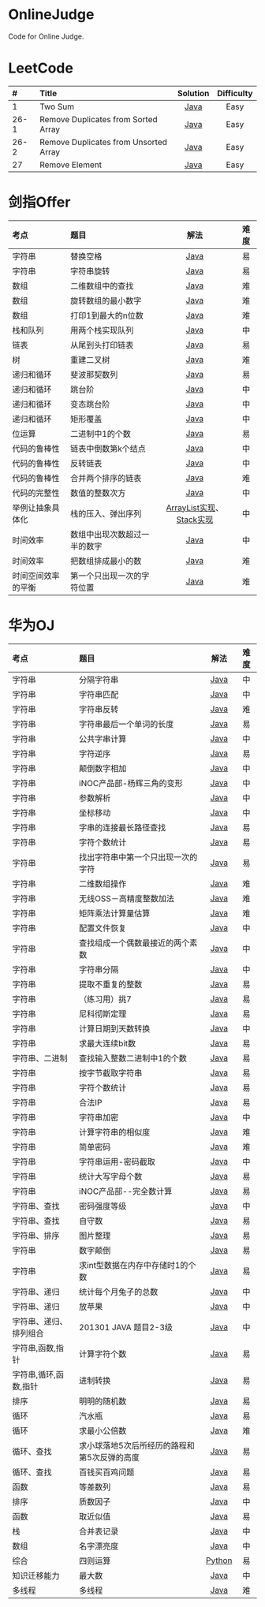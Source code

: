 # OnlineJudge
Code for Online Judge.

# LeetCode
|#|Title|Solution|Difficulty|
|:--|:--|:--:|:--:|
|1|Two Sum|[Java](https://github.com/GongchuangSu/OnlineJudge/tree/master/LeetCode/1.%20Two%20Sum)|Easy|
|26-1|Remove Duplicates from Sorted Array|[Java](https://github.com/GongchuangSu/OnlineJudge/blob/master/LeetCode/26-1.%20Remove%20Duplicates%20from%20Sorted%20Array/Solution.java)|Easy|
|26-2|Remove Duplicates from Unsorted Array|[Java](https://github.com/GongchuangSu/OnlineJudge/blob/master/LeetCode/26-2.%20Remove%20Duplicates%20from%20Unsorted%20Array/Solution.java)|Easy|
|27|Remove Element|[Java](https://github.com/GongchuangSu/OnlineJudge/blob/master/LeetCode/27.%20Remove%20Element/Solution.java)|Easy|

# 剑指Offer
|考点|题目|解法|难度|
|:--|:--|:--:|:--:|
|字符串|替换空格|[Java](https://github.com/GongchuangSu/OnlineJudge/blob/master/%E5%89%91%E6%8C%87Offer/%E6%9B%BF%E6%8D%A2%E7%A9%BA%E6%A0%BC/Solution.java)|易|
|字符串|字符串旋转|[Java](https://github.com/GongchuangSu/OnlineJudge/blob/master/%E5%89%91%E6%8C%87Offer/%E5%AD%97%E7%AC%A6%E4%B8%B2%E6%97%8B%E8%BD%AC/Solution.java)|易|
|数组|二维数组中的查找|[Java](https://github.com/GongchuangSu/OnlineJudge/blob/master/%E5%89%91%E6%8C%87Offer/%E4%BA%8C%E7%BB%B4%E6%95%B0%E7%BB%84%E4%B8%AD%E7%9A%84%E6%9F%A5%E6%89%BE/Solution.java)|难|
|数组|旋转数组的最小数字|[Java](https://github.com/GongchuangSu/OnlineJudge/blob/master/%E5%89%91%E6%8C%87Offer/%E6%97%8B%E8%BD%AC%E6%95%B0%E7%BB%84%E7%9A%84%E6%9C%80%E5%B0%8F%E6%95%B0%E5%AD%97/Solution.java)|难|
|数组|打印1到最大的n位数|[Java](https://github.com/GongchuangSu/OnlineJudge/tree/master/%E5%89%91%E6%8C%87Offer/%E6%89%93%E5%8D%B01%E5%88%B0%E6%9C%80%E5%A4%A7%E7%9A%84n%E4%BD%8D%E6%95%B0)|难|
|栈和队列|用两个栈实现队列|[Java](https://github.com/GongchuangSu/OnlineJudge/blob/master/%E5%89%91%E6%8C%87Offer/%E7%94%A8%E4%B8%A4%E4%B8%AA%E6%A0%88%E5%AE%9E%E7%8E%B0%E9%98%9F%E5%88%97/Solution.java)|中|
|链表|从尾到头打印链表|[Java](https://github.com/GongchuangSu/OnlineJudge/blob/master/%E5%89%91%E6%8C%87Offer/%E4%BB%8E%E5%B0%BE%E5%88%B0%E5%A4%B4%E6%89%93%E5%8D%B0%E9%93%BE%E8%A1%A8/Solution.java)|易|
|树|重建二叉树|[Java](https://github.com/GongchuangSu/OnlineJudge/blob/master/%E5%89%91%E6%8C%87Offer/%E9%87%8D%E5%BB%BA%E4%BA%8C%E5%8F%89%E6%A0%91/Solution.java)|难|
|递归和循环|斐波那契数列|[Java](https://github.com/GongchuangSu/OnlineJudge/blob/master/%E5%89%91%E6%8C%87Offer/%E6%96%90%E6%B3%A2%E9%82%A3%E5%A5%91%E6%95%B0%E5%88%97/Solution.java)|易|
|递归和循环|跳台阶|[Java](https://github.com/GongchuangSu/OnlineJudge/blob/master/%E5%89%91%E6%8C%87Offer/%E8%B7%B3%E5%8F%B0%E9%98%B6/Solution.java)|中|
|递归和循环|变态跳台阶|[Java](https://github.com/GongchuangSu/OnlineJudge/blob/master/%E5%89%91%E6%8C%87Offer/%E5%8F%98%E6%80%81%E8%B7%B3%E5%8F%B0%E9%98%B6/Solution.java)|中|
|递归和循环|矩形覆盖|[Java](https://github.com/GongchuangSu/OnlineJudge/blob/master/%E5%89%91%E6%8C%87Offer/%E7%9F%A9%E5%BD%A2%E8%A6%86%E7%9B%96/Solution.java)|中|
|位运算|二进制中1的个数|[Java](https://github.com/GongchuangSu/OnlineJudge/blob/master/%E5%89%91%E6%8C%87Offer/%E4%BA%8C%E8%BF%9B%E5%88%B6%E4%B8%AD1%E7%9A%84%E4%B8%AA%E6%95%B0/Solution.java)|易|
|代码的鲁棒性|链表中倒数第k个结点|[Java](https://github.com/GongchuangSu/OnlineJudge/blob/master/%E5%89%91%E6%8C%87Offer/%E9%93%BE%E8%A1%A8%E4%B8%AD%E5%80%92%E6%95%B0%E7%AC%ACk%E4%B8%AA%E7%BB%93%E7%82%B9/Solution.java)|中|
|代码的鲁棒性|反转链表|[Java](https://github.com/GongchuangSu/OnlineJudge/blob/master/%E5%89%91%E6%8C%87Offer/%E5%8F%8D%E8%BD%AC%E9%93%BE%E8%A1%A8/Solution.java)|中|
|代码的鲁棒性|合并两个排序的链表|[Java](https://github.com/GongchuangSu/OnlineJudge/blob/master/%E5%89%91%E6%8C%87Offer/%E5%90%88%E5%B9%B6%E4%B8%A4%E4%B8%AA%E6%8E%92%E5%BA%8F%E7%9A%84%E9%93%BE%E8%A1%A8/Solution.java)|难|
|代码的完整性|数值的整数次方|[Java](https://github.com/GongchuangSu/OnlineJudge/blob/master/%E5%89%91%E6%8C%87Offer/%E6%95%B0%E5%80%BC%E7%9A%84%E6%95%B4%E6%95%B0%E6%AC%A1%E6%96%B9/Solution.java)|中|
|举例让抽象具体化|栈的压入、弹出序列|[ArrayList实现](https://github.com/GongchuangSu/OnlineJudge/blob/master/%E5%89%91%E6%8C%87Offer/%E6%A0%88%E7%9A%84%E5%8E%8B%E5%85%A5%E3%80%81%E5%BC%B9%E5%87%BA%E5%BA%8F%E5%88%97/Solution(ArrayList%E5%AE%9E%E7%8E%B0).java)、[Stack实现](https://github.com/GongchuangSu/OnlineJudge/blob/master/%E5%89%91%E6%8C%87Offer/%E6%A0%88%E7%9A%84%E5%8E%8B%E5%85%A5%E3%80%81%E5%BC%B9%E5%87%BA%E5%BA%8F%E5%88%97/Solution(Stack%E5%AE%9E%E7%8E%B0).java)|中|
|时间效率|数组中出现次数超过一半的数字|[Java](https://github.com/GongchuangSu/OnlineJudge/blob/master/%E5%89%91%E6%8C%87Offer/%E6%95%B0%E7%BB%84%E4%B8%AD%E5%87%BA%E7%8E%B0%E6%AC%A1%E6%95%B0%E8%B6%85%E8%BF%87%E4%B8%80%E5%8D%8A%E7%9A%84%E6%95%B0%E5%AD%97/Solution.java)|中|
|时间效率|把数组排成最小的数|[Java](https://github.com/GongchuangSu/OnlineJudge/blob/master/%E5%89%91%E6%8C%87Offer/%E6%8A%8A%E6%95%B0%E7%BB%84%E6%8E%92%E6%88%90%E6%9C%80%E5%B0%8F%E7%9A%84%E6%95%B0/Solution.java)|难|
|时间空间效率的平衡|第一个只出现一次的字符位置|[Java](https://github.com/GongchuangSu/OnlineJudge/blob/master/%E5%89%91%E6%8C%87Offer/%E7%AC%AC%E4%B8%80%E4%B8%AA%E5%8F%AA%E5%87%BA%E7%8E%B0%E4%B8%80%E6%AC%A1%E7%9A%84%E5%AD%97%E7%AC%A6%E4%BD%8D%E7%BD%AE/Solution.java)|难|

# 华为OJ
|考点|题目|解法|难度|
|:--|:--|:--:|:--:|
|字符串|分隔字符串|[Java](https://github.com/GongchuangSu/OnlineJudge/blob/master/%E5%8D%8E%E4%B8%BAOJ/%E5%88%86%E9%9A%94%E5%AD%97%E7%AC%A6%E4%B8%B2/Main.java)|中|
|字符串|字符串匹配|[Java](https://github.com/GongchuangSu/OnlineJudge/blob/master/%E5%8D%8E%E4%B8%BAOJ/%E5%AD%97%E7%AC%A6%E4%B8%B2%E5%8C%B9%E9%85%8D/Main.java)|中|
|字符串|字符串反转|[Java](https://github.com/GongchuangSu/OnlineJudge/blob/master/%E5%8D%8E%E4%B8%BAOJ/%E5%AD%97%E7%AC%A6%E4%B8%B2%E5%8F%8D%E8%BD%AC/Main.java)|难|
|字符串|字符串最后一个单词的长度|[Java](https://github.com/GongchuangSu/OnlineJudge/blob/master/%E5%8D%8E%E4%B8%BAOJ/%E5%AD%97%E7%AC%A6%E4%B8%B2%E6%9C%80%E5%90%8E%E4%B8%80%E4%B8%AA%E5%8D%95%E8%AF%8D%E7%9A%84%E9%95%BF%E5%BA%A6/Main.java)|易|
|字符串|公共字串计算|[Java](https://github.com/GongchuangSu/OnlineJudge/blob/master/%E5%8D%8E%E4%B8%BAOJ/%E5%85%AC%E5%85%B1%E5%AD%97%E4%B8%B2%E8%AE%A1%E7%AE%97/Main.java)|中|
|字符串|字符逆序|[Java](https://github.com/GongchuangSu/OnlineJudge/blob/master/%E5%8D%8E%E4%B8%BAOJ/%E5%AD%97%E7%AC%A6%E9%80%86%E5%BA%8F/Main.java)|易
|字符串|颠倒数字相加|[Java](https://github.com/GongchuangSu/OnlineJudge/blob/master/%E5%8D%8E%E4%B8%BAOJ/%E9%A2%A0%E5%80%92%E6%95%B0%E5%AD%97%E7%9B%B8%E5%8A%A0/Main.java)|中|
|字符串|iNOC产品部-杨辉三角的变形|[Java](https://github.com/GongchuangSu/OnlineJudge/blob/master/%E5%8D%8E%E4%B8%BAOJ/iNOC%E4%BA%A7%E5%93%81%E9%83%A8-%E6%9D%A8%E8%BE%89%E4%B8%89%E8%A7%92%E7%9A%84%E5%8F%98%E5%BD%A2/Main.java)|中|
|字符串|参数解析|[Java](https://github.com/GongchuangSu/OnlineJudge/blob/master/%E5%8D%8E%E4%B8%BAOJ/%E5%8F%82%E6%95%B0%E8%A7%A3%E6%9E%90/Main.java)|中|
|字符串|坐标移动|[Java](https://github.com/GongchuangSu/OnlineJudge/blob/master/%E5%8D%8E%E4%B8%BAOJ/%E5%9D%90%E6%A0%87%E7%A7%BB%E5%8A%A8/Main.java)|中|
|字符串|字串的连接最长路径查找|[Java](https://github.com/GongchuangSu/OnlineJudge/blob/master/%E5%8D%8E%E4%B8%BAOJ/%E5%AD%97%E4%B8%B2%E7%9A%84%E8%BF%9E%E6%8E%A5%E6%9C%80%E9%95%BF%E8%B7%AF%E5%BE%84%E6%9F%A5%E6%89%BE/Main.java)|易|
|字符串|字符个数统计|[Java](https://github.com/GongchuangSu/OnlineJudge/blob/master/%E5%8D%8E%E4%B8%BAOJ/%E5%AD%97%E7%AC%A6%E4%B8%AA%E6%95%B0%E7%BB%9F%E8%AE%A1/Main.java)|易|
|字符串|找出字符串中第一个只出现一次的字符|[Java](https://github.com/GongchuangSu/OnlineJudge/blob/master/%E5%8D%8E%E4%B8%BAOJ/%E6%89%BE%E5%87%BA%E5%AD%97%E7%AC%A6%E4%B8%B2%E4%B8%AD%E7%AC%AC%E4%B8%80%E4%B8%AA%E5%8F%AA%E5%87%BA%E7%8E%B0%E4%B8%80%E6%AC%A1%E7%9A%84%E5%AD%97%E7%AC%A6/Main.java)|易|
|字符串|二维数组操作|[Java](https://github.com/GongchuangSu/OnlineJudge/blob/master/%E5%8D%8E%E4%B8%BAOJ/%E4%BA%8C%E7%BB%B4%E6%95%B0%E7%BB%84%E6%93%8D%E4%BD%9C/Main.java)|难|
|字符串|无线OSS－高精度整数加法|[Java](https://github.com/GongchuangSu/OnlineJudge/blob/master/%E5%8D%8E%E4%B8%BAOJ/%E6%97%A0%E7%BA%BFOSS%EF%BC%8D%E9%AB%98%E7%B2%BE%E5%BA%A6%E6%95%B4%E6%95%B0%E5%8A%A0%E6%B3%95/Main.java)|难|
|字符串|矩阵乘法计算量估算|[Java](https://github.com/GongchuangSu/OnlineJudge/blob/master/%E5%8D%8E%E4%B8%BAOJ/%E7%9F%A9%E9%98%B5%E4%B9%98%E6%B3%95%E8%AE%A1%E7%AE%97%E9%87%8F%E4%BC%B0%E7%AE%97/Main.java)|难|
|字符串|配置文件恢复|[Java](https://github.com/GongchuangSu/OnlineJudge/blob/master/%E5%8D%8E%E4%B8%BAOJ/%E9%85%8D%E7%BD%AE%E6%96%87%E4%BB%B6%E6%81%A2%E5%A4%8D/Main.java)|中|
|字符串|查找组成一个偶数最接近的两个素数|[Java](https://github.com/GongchuangSu/OnlineJudge/blob/master/%E5%8D%8E%E4%B8%BAOJ/%E6%9F%A5%E6%89%BE%E7%BB%84%E6%88%90%E4%B8%80%E4%B8%AA%E5%81%B6%E6%95%B0%E6%9C%80%E6%8E%A5%E8%BF%91%E7%9A%84%E4%B8%A4%E4%B8%AA%E7%B4%A0%E6%95%B0/Main.java)|中|
|字符串|字符串分隔|[Java](https://github.com/GongchuangSu/OnlineJudge/blob/master/%E5%8D%8E%E4%B8%BAOJ/%E5%AD%97%E7%AC%A6%E4%B8%B2%E5%88%86%E9%9A%94/Main.java)|中|
|字符串|提取不重复的整数|[Java](https://github.com/GongchuangSu/OnlineJudge/blob/master/%E5%8D%8E%E4%B8%BAOJ/%E6%8F%90%E5%8F%96%E4%B8%8D%E9%87%8D%E5%A4%8D%E7%9A%84%E6%95%B4%E6%95%B0/Main.java)|易|
|字符串|（练习用）挑7|[Java](https://github.com/GongchuangSu/OnlineJudge/blob/master/%E5%8D%8E%E4%B8%BAOJ/%EF%BC%88%E7%BB%83%E4%B9%A0%E7%94%A8%EF%BC%89%E6%8C%917/Main.java)|易|
|字符串|尼科彻斯定理|[Java](https://github.com/GongchuangSu/OnlineJudge/blob/master/%E5%8D%8E%E4%B8%BAOJ/%E5%B0%BC%E7%A7%91%E5%BD%BB%E6%96%AF%E5%AE%9A%E7%90%86/Main.java)|易|
|字符串|计算日期到天数转换|[Java](https://github.com/GongchuangSu/OnlineJudge/blob/master/%E5%8D%8E%E4%B8%BAOJ/%E8%AE%A1%E7%AE%97%E6%97%A5%E6%9C%9F%E5%88%B0%E5%A4%A9%E6%95%B0%E8%BD%AC%E6%8D%A2/Main.java)|中|
|字符串|求最大连续bit数|[Java](https://github.com/GongchuangSu/OnlineJudge/blob/master/%E5%8D%8E%E4%B8%BAOJ/%E6%B1%82%E6%9C%80%E5%A4%A7%E8%BF%9E%E7%BB%ADbit%E6%95%B0/Main.java)|易|
|字符串、二进制|查找输入整数二进制中1的个数|[Java](https://github.com/GongchuangSu/OnlineJudge/blob/master/%E5%8D%8E%E4%B8%BAOJ/%E6%9F%A5%E6%89%BE%E8%BE%93%E5%85%A5%E6%95%B4%E6%95%B0%E4%BA%8C%E8%BF%9B%E5%88%B6%E4%B8%AD1%E7%9A%84%E4%B8%AA%E6%95%B0/Main.java)|易|
|字符串|按字节截取字符串|[Java](https://github.com/GongchuangSu/OnlineJudge/blob/master/%E5%8D%8E%E4%B8%BAOJ/%E6%8C%89%E5%AD%97%E8%8A%82%E6%88%AA%E5%8F%96%E5%AD%97%E7%AC%A6%E4%B8%B2/Main.java)|易|
|字符串|字符个数统计|[Java](https://github.com/GongchuangSu/OnlineJudge/blob/master/%E5%8D%8E%E4%B8%BAOJ/%E5%AD%97%E7%AC%A6%E4%B8%AA%E6%95%B0%E7%BB%9F%E8%AE%A1/Main.java)|易|
|字符串|合法IP|[Java](https://github.com/GongchuangSu/OnlineJudge/blob/master/%E5%8D%8E%E4%B8%BAOJ/%E5%90%88%E6%B3%95IP/Main.java)|易|
|字符串|字符串加密|[Java](https://github.com/GongchuangSu/OnlineJudge/blob/master/%E5%8D%8E%E4%B8%BAOJ/%E5%AD%97%E7%AC%A6%E4%B8%B2%E5%8A%A0%E5%AF%86/Main.java)|中|
|字符串|计算字符串的相似度|[Java](https://github.com/GongchuangSu/OnlineJudge/blob/master/%E5%8D%8E%E4%B8%BAOJ/%E8%AE%A1%E7%AE%97%E5%AD%97%E7%AC%A6%E4%B8%B2%E7%9A%84%E7%9B%B8%E4%BC%BC%E5%BA%A6/Main.java)|难|
|字符串|简单密码|[Java](https://github.com/GongchuangSu/OnlineJudge/blob/master/%E5%8D%8E%E4%B8%BAOJ/%E7%AE%80%E5%8D%95%E5%AF%86%E7%A0%81/Main.java)|难|
|字符串|字符串运用-密码截取|[Java](https://github.com/GongchuangSu/OnlineJudge/blob/master/%E5%8D%8E%E4%B8%BAOJ/%E5%AD%97%E7%AC%A6%E4%B8%B2%E8%BF%90%E7%94%A8-%E5%AF%86%E7%A0%81%E6%88%AA%E5%8F%96/Main.java)|中|
|字符串|统计大写字母个数|[Java](https://github.com/GongchuangSu/OnlineJudge/blob/master/%E5%8D%8E%E4%B8%BAOJ/%E7%BB%9F%E8%AE%A1%E5%A4%A7%E5%86%99%E5%AD%97%E6%AF%8D%E4%B8%AA%E6%95%B0/Main.java)|易|
|字符串|iNOC产品部--完全数计算|[Java](https://github.com/GongchuangSu/OnlineJudge/blob/master/%E5%8D%8E%E4%B8%BAOJ/iNOC%E4%BA%A7%E5%93%81%E9%83%A8--%E5%AE%8C%E5%85%A8%E6%95%B0%E8%AE%A1%E7%AE%97/Main.java)|易|
|字符串、查找|密码强度等级|[Java](https://github.com/GongchuangSu/OnlineJudge/blob/master/%E5%8D%8E%E4%B8%BAOJ/%E5%AF%86%E7%A0%81%E5%BC%BA%E5%BA%A6%E7%AD%89%E7%BA%A7/Main.java)|中|
|字符串、查找|自守数|[Java](https://github.com/GongchuangSu/OnlineJudge/blob/master/%E5%8D%8E%E4%B8%BAOJ/%E8%87%AA%E5%AE%88%E6%95%B0/Main.java)|易|
|字符串、排序|图片整理|[Java](https://github.com/GongchuangSu/OnlineJudge/blob/master/%E5%8D%8E%E4%B8%BAOJ/%E5%9B%BE%E7%89%87%E6%95%B4%E7%90%86/Main.java)|易|
|字符串|数字颠倒|[Java](https://github.com/GongchuangSu/OnlineJudge/blob/master/%E5%8D%8E%E4%B8%BAOJ/%E6%95%B0%E5%AD%97%E9%A2%A0%E5%80%92/Main.java)|易|
|字符串|求int型数据在内存中存储时1的个数|[Java](https://github.com/GongchuangSu/OnlineJudge/blob/master/%E5%8D%8E%E4%B8%BAOJ/%E6%B1%82int%E5%9E%8B%E6%95%B0%E6%8D%AE%E5%9C%A8%E5%86%85%E5%AD%98%E4%B8%AD%E5%AD%98%E5%82%A8%E6%97%B61%E7%9A%84%E4%B8%AA%E6%95%B0/Main.java)|易|
|字符串、递归|统计每个月兔子的总数|[Java](https://github.com/GongchuangSu/OnlineJudge/blob/master/%E5%8D%8E%E4%B8%BAOJ/%E7%BB%9F%E8%AE%A1%E6%AF%8F%E4%B8%AA%E6%9C%88%E5%85%94%E5%AD%90%E7%9A%84%E6%80%BB%E6%95%B0/Main.java)|中|
|字符串、递归|放苹果|[Java](https://github.com/GongchuangSu/OnlineJudge/blob/master/%E5%8D%8E%E4%B8%BAOJ/%E6%94%BE%E8%8B%B9%E6%9E%9C/Main.java)|中|
|字符串、递归、排列组合|201301 JAVA 题目2-3级|[Java](https://github.com/GongchuangSu/OnlineJudge/blob/master/%E5%8D%8E%E4%B8%BAOJ/201301%20JAVA%20%E9%A2%98%E7%9B%AE2-3%E7%BA%A7/Main.java)|中|
|字符串,函数,指针|计算字符个数|[Java](https://github.com/GongchuangSu/OnlineJudge/blob/master/%E5%8D%8E%E4%B8%BAOJ/%E8%AE%A1%E7%AE%97%E5%AD%97%E7%AC%A6%E4%B8%AA%E6%95%B0/Main.java)|易|
|字符串,循环,函数,指针|进制转换|[Java](https://github.com/GongchuangSu/OnlineJudge/blob/master/%E5%8D%8E%E4%B8%BAOJ/%E8%BF%9B%E5%88%B6%E8%BD%AC%E6%8D%A2/Main.java)|易|
|排序|明明的随机数|[Java](https://github.com/GongchuangSu/OnlineJudge/blob/master/%E5%8D%8E%E4%B8%BAOJ/%E6%98%8E%E6%98%8E%E7%9A%84%E9%9A%8F%E6%9C%BA%E6%95%B0(%E6%8E%92%E5%BA%8F%E9%97%AE%E9%A2%98)/Main.java)|易|
|循环|汽水瓶|[Java](https://github.com/GongchuangSu/OnlineJudge/blob/master/%E5%8D%8E%E4%B8%BAOJ/%E6%B1%BD%E6%B0%B4%E7%93%B6/Main.java)|易|
|循环|求最小公倍数|[Java](https://github.com/GongchuangSu/OnlineJudge/blob/master/%E5%8D%8E%E4%B8%BAOJ/%E6%B1%82%E6%9C%80%E5%B0%8F%E5%85%AC%E5%80%8D%E6%95%B0/Main.java)|难|
|循环、查找|求小球落地5次后所经历的路程和第5次反弹的高度|[Java](https://github.com/GongchuangSu/OnlineJudge/blob/master/%E5%8D%8E%E4%B8%BAOJ/%E6%B1%82%E5%B0%8F%E7%90%83%E8%90%BD%E5%9C%B05%E6%AC%A1%E5%90%8E%E6%89%80%E7%BB%8F%E5%8E%86%E7%9A%84%E8%B7%AF%E7%A8%8B%E5%92%8C%E7%AC%AC5%E6%AC%A1%E5%8F%8D%E5%BC%B9%E7%9A%84%E9%AB%98%E5%BA%A6/Main.java)|易|
|循环、查找|百钱买百鸡问题|[Java](https://github.com/GongchuangSu/OnlineJudge/blob/master/%E5%8D%8E%E4%B8%BAOJ/%E7%99%BE%E9%92%B1%E4%B9%B0%E7%99%BE%E9%B8%A1%E9%97%AE%E9%A2%98/Main.java)|易|
|函数|等差数列|[Java](https://github.com/GongchuangSu/OnlineJudge/blob/master/%E5%8D%8E%E4%B8%BAOJ/%E7%AD%89%E5%B7%AE%E6%95%B0%E5%88%97/Main.java)|易|
|排序|质数因子|[Java](https://github.com/GongchuangSu/OnlineJudge/blob/master/%E5%8D%8E%E4%B8%BAOJ/%E8%B4%A8%E6%95%B0%E5%9B%A0%E5%AD%90/Main.java)|中|
|函数|取近似值|[Java](https://github.com/GongchuangSu/OnlineJudge/blob/master/%E5%8D%8E%E4%B8%BAOJ/%E5%8F%96%E8%BF%91%E4%BC%BC%E5%80%BC/Main.java)|易|
|栈|合并表记录|[Java](https://github.com/GongchuangSu/OnlineJudge/blob/master/%E5%8D%8E%E4%B8%BAOJ/%E5%90%88%E5%B9%B6%E8%A1%A8%E8%AE%B0%E5%BD%95/Main.java)|中|
|数组|名字漂亮度|[Java](https://github.com/GongchuangSu/OnlineJudge/blob/master/%E5%8D%8E%E4%B8%BAOJ/%E5%90%8D%E5%AD%97%E7%9A%84%E6%BC%82%E4%BA%AE%E5%BA%A6/Main.java)|中|
|综合|四则运算|[Python](https://github.com/GongchuangSu/OnlineJudge/blob/master/%E5%8D%8E%E4%B8%BAOJ/%E5%9B%9B%E5%88%99%E8%BF%90%E7%AE%97/Main.py)|易|
|知识迁移能力|最大数|[Java](https://github.com/GongchuangSu/OnlineJudge/blob/master/%E5%8D%8E%E4%B8%BAOJ/%E6%9C%80%E5%A4%A7%E6%95%B0/Main.java)|中|
|多线程|多线程|[Java](https://github.com/GongchuangSu/OnlineJudge/blob/master/%E5%8D%8E%E4%B8%BAOJ/%E5%A4%9A%E7%BA%BF%E7%A8%8B/Main.java)|难|